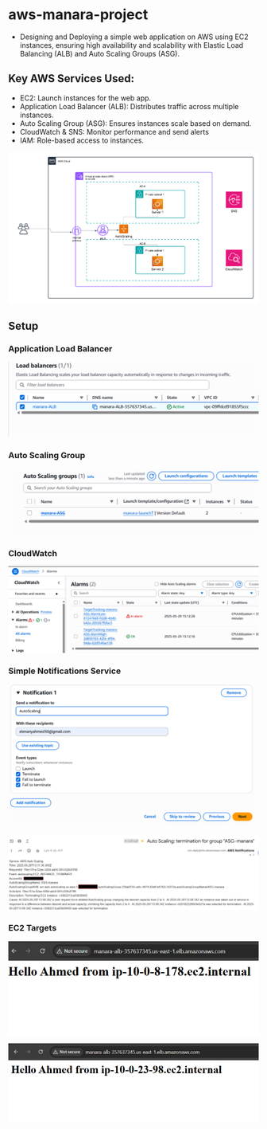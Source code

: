 # aws-manara-project

- Designing and Deploying a simple web application on AWS using EC2 instances, ensuring high availability and scalability with Elastic Load Balancing (ALB) and Auto Scaling Groups (ASG). 

## Key AWS Services Used:
- EC2: Launch instances for the web app.
- Application Load Balancer (ALB): Distributes traffic across multiple instances.
- Auto Scaling Group (ASG): Ensures instances scale based on demand.
- CloudWatch & SNS: Monitor performance and send alerts
- IAM: Role-based access to instances.

![diagram](./Architecture.png)

## Setup

### Application Load Balancer

![ALB](./Images/ALB.png)

### Auto Scaling Group

![ASG](./Images/ASG.png) 

### CloudWatch

![Alarm](./Images/CloudWatch-alarms.png) 

### Simple Notifications Service 

![SNS](./Images/SNS-topic.png) 

![email](./Images/SNS-topic-email.png) 

### EC2 Targets

![target](./Images/target-1.png) 

![target1](./Images/target-2.png) 

